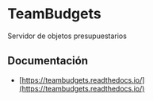 # TeamBudgets

Servidor de objetos presupuestarios

## Documentación

* [https://teambudgets.readthedocs.io/](https://teambudgets.readthedocs.io/)
